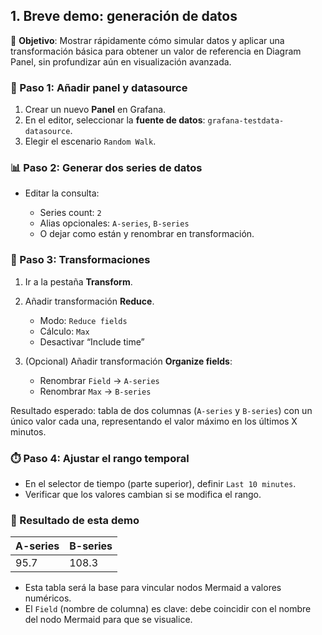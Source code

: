 ## 1. Breve demo: generación de datos

🎯 **Objetivo**: Mostrar rápidamente cómo simular datos y aplicar una transformación básica para obtener un valor de referencia en Diagram Panel, sin profundizar aún en visualización avanzada.

### 🔧 Paso 1: Añadir panel y datasource

1. Crear un nuevo **Panel** en Grafana.
2. En el editor, seleccionar la **fuente de datos**: `grafana-testdata-datasource`.
3. Elegir el escenario `Random Walk`.

### 📊 Paso 2: Generar dos series de datos

* Editar la consulta:

  * Series count: `2`
  * Alias opcionales: `A-series`, `B-series`
  * O dejar como están y renombrar en transformación.

### 🧠 Paso 3: Transformaciones

1. Ir a la pestaña **Transform**.
2. Añadir transformación **Reduce**.

   * Modo: `Reduce fields`
   * Cálculo: `Max`
   * Desactivar “Include time”
3. (Opcional) Añadir transformación **Organize fields**:

   * Renombrar `Field` → `A-series`
   * Renombrar `Max` → `B-series`

Resultado esperado: tabla de dos columnas (`A-series` y `B-series`) con un único valor cada una, representando el valor máximo en los últimos X minutos.

### ⏱️ Paso 4: Ajustar el rango temporal

* En el selector de tiempo (parte superior), definir `Last 10 minutes`.
* Verificar que los valores cambian si se modifica el rango.

### 🧪 Resultado de esta demo

| A-series | B-series |
| -------- | -------- |
| 95.7     | 108.3    |

* Esta tabla será la base para vincular nodos Mermaid a valores numéricos.
* El `Field` (nombre de columna) es clave: debe coincidir con el nombre del nodo Mermaid para que se visualice.